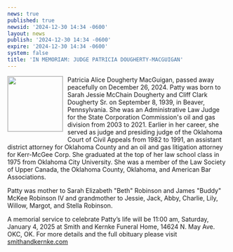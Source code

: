 ```yaml
---
news: true
published: true
newsid: '2024-12-30 14:34 -0600'
layout: news
publish: '2024-12-30 14:34 -0600'
expire: '2024-12-30 14:34 -0600'
system: false
title: 'IN MEMORIAM: JUDGE PATRICIA DOUGHERTY-MACGUIGAN'
---
```

<a href="https://www.oscn.net/Images/news/memoriam-dougherty-macguigan.png"><img style="border: solid 1px silver; width: 125px; float: left; margin: 0 10px 10px 0;" src="https://www.oscn.net/Images/news/memoriam-dougherty-macguigan.png" /></a>Patricia Alice Dougherty MacGuigan, passed away peacefully on December 26, 2024. Patty was born to Sarah Jessie McChain Dougherty and Cliff Clark Dougherty Sr. on September 8, 1939, in Beaver, Pennsylvania. She was an Administrative Law Judge for the State Corporation Commission's oil and gas division from 2003 to 2021. Earlier in her career, she served as judge and presiding judge of the Oklahoma Court of Civil Appeals from 1982 to 1991, an assistant district attorney for Oklahoma County and an oil and gas litigation attorney for Kerr-McGee Corp. She graduated at the top of her law school class in 1975 from Oklahoma City University. She was a member of the Law Society of Upper Canada, the Oklahoma County, Oklahoma, and American Bar Associations.

Patty was mother to Sarah Elizabeth "Beth" Robinson and James "Buddy" McKee Robinson IV and grandmother to Jessie, Jack, Abby, Charlie, Lily, Willow, Margot, and Stella Robinson.

A memorial service to celebrate Patty’s life will be 11:00 am, Saturday, January 4, 2025 at Smith and Kernke Funeral Home, 14624 N. May Ave. OKC, OK. For more details and the full obituary please visit [smithandkernke.com](https://www.smithandkernke.com/obituaries/patricia-macguigan)
